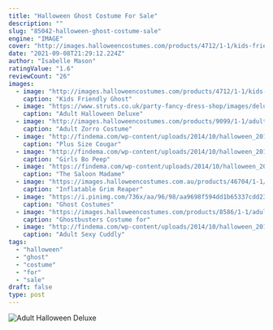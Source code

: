 ```yaml
---
title: "Halloween Ghost Costume For Sale"
description: ""
slug: "85042-halloween-ghost-costume-sale"
engine: "IMAGE"
cover: "http://images.halloweencostumes.com/products/4712/1-1/kids-friendly-ghost-costume.jpg"
date: "2021-09-08T21:29:12.224Z"
author: "Isabelle Mason"
ratingValue: "1.6"
reviewCount: "26"
images:
  - image: "http://images.halloweencostumes.com/products/4712/1-1/kids-friendly-ghost-costume.jpg"
    caption: "Kids Friendly Ghost"
  - image: "https://www.struts.co.uk/party-fancy-dress-shop/images/deluxe-ghostbusters-costume_02.jpg"
    caption: "Adult Halloween Deluxe"
  - image: "http://images.halloweencostumes.com/products/9099/1-1/adult-zorro-costume.jpg"
    caption: "Adult Zorro Costume"
  - image: "http://findema.com/wp-content/uploads/2014/10/halloween_20143211.jpg"
    caption: "Plus Size Cougar"
  - image: "http://findema.com/wp-content/uploads/2014/10/halloween_20144276.jpg"
    caption: "Girls Bo Peep"
  - image: "https://findema.com/wp-content/uploads/2014/10/halloween_2014_22783.jpeg"
    caption: "The Saloon Madame"
  - image: "https://images.halloweencostumes.com.au/products/46704/1-1/child-inflatable-grim-reaper-pick-me-up-costume.jpg"
    caption: "Inflatable Grim Reaper"
  - image: "https://i.pinimg.com/736x/aa/96/98/aa9698f594dd1b65337cdd2335be11d2--ghost-costumes-family-costumes.jpg"
    caption: "Ghost Costumes"
  - image: "https://images.halloweencostumes.com/products/8586/1-1/adult-ghostbusters-costume.jpg"
    caption: "Ghostbusters Costume for"
  - image: "http://findema.com/wp-content/uploads/2014/10/halloween_20141130.jpg"
    caption: "Adult Sexy Cuddly"
tags:
  - "halloween"
  - "ghost"
  - "costume"
  - "for"
  - "sale"
draft: false
type: post
---
```



![Adult Halloween Deluxe](https://www.struts.co.uk/party-fancy-dress-shop/images/deluxe-ghostbusters-costume_02.jpg "Adult Halloween Deluxe")


<!--inArticleAds-->

<!--galleryOne-->


<!--inArticleAds-->

<!--galleryTwo-->


<!--galleryThree-->

